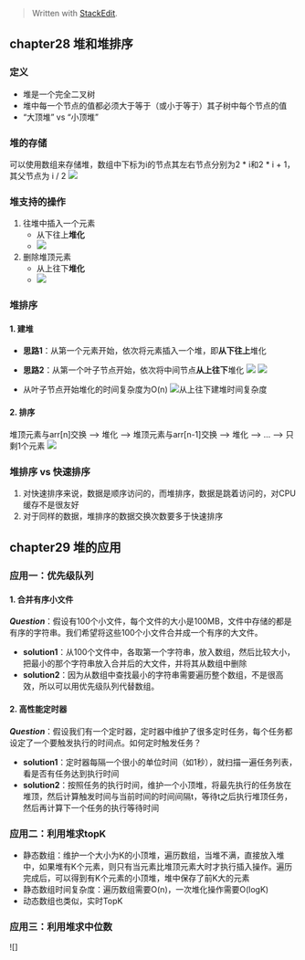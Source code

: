 


> Written with [StackEdit](https://stackedit.io/).

## chapter28 堆和堆排序
### 定义

* 堆是一个完全二叉树
* 堆中每一个节点的值都必须大于等于（或小于等于）其子树中每个节点的值
* “大顶堆” vs “小顶堆”

### 堆的存储
可以使用数组来存储堆，数组中下标为i的节点其左右节点分别为2 * i和2 * i + 1，其父节点为 i / 2
![](https://static001.geekbang.org/resource/image/4d/1e/4d349f57947df6590a2dd1364c3b0b1e.jpg)


### 堆支持的操作

1. 往堆中插入一个元素
	* 从下往上**堆化**
	* ![](https://static001.geekbang.org/resource/image/e3/0e/e3744661e038e4ae570316bc862b2c0e.jpg)
2. 删除堆顶元素
	* 从上往下**堆化**
	* ![](https://static001.geekbang.org/resource/image/11/60/110d6f442e718f86d2a1d16095513260.jpg)

### 堆排序
#### 1. 建堆
* **思路1**：从第一个元素开始，依次将元素插入一个堆，即**从下往上**堆化
* **思路2**：从第一个叶子节点开始，依次将中间节点**从上往下**堆化
![](https://static001.geekbang.org/resource/image/50/1e/50c1e6bc6fe68378d0a66bdccfff441e.jpg)
![](https://static001.geekbang.org/resource/image/aa/9d/aabb8d15b1b92d5e040895589c60419d.jpg)

* 从叶子节点开始堆化的时间复杂度为O(n)
![从上往下建堆时间复杂度](https://static001.geekbang.org/resource/image/89/d5/899b9f1b40302c9bd5a7f77f042542d5.jpg)


#### 2. 排序
堆顶元素与arr[n]交换 --> 堆化 --> 堆顶元素与arr[n-1]交换 --> 堆化 --> ... --> 只剩1个元素
![](https://static001.geekbang.org/resource/image/23/d1/23958f889ca48dbb8373f521708408d1.jpg)

### 堆排序 vs 快速排序
1. 对快速排序来说，数据是顺序访问的，而堆排序，数据是跳着访问的，对CPU缓存不是很友好
2. 对于同样的数据，堆排序的数据交换次数要多于快速排序

## chapter29 堆的应用
### 应用一：优先级队列
#### 1. 合并有序小文件
***Question***：假设有100个小文件，每个文件的大小是100MB，文件中存储的都是有序的字符串。我们希望将这些100个小文件合并成一个有序的大文件。
* **solution1**：从100个文件中，各取第一个字符串，放入数组，然后比较大小，把最小的那个字符串放入合并后的大文件，并将其从数组中删除
* **solution2**：因为从数组中查找最小的字符串需要遍历整个数组，不是很高效，所以可以用优先级队列代替数组。

#### 2. 高性能定时器
***Question***：假设我们有一个定时器，定时器中维护了很多定时任务，每个任务都设定了一个要触发执行的时间点。如何定时触发任务？
* **solution1**：定时器每隔一个很小的单位时间（如1秒），就扫描一遍任务列表，看是否有任务达到执行时间
* **solution2**：按照任务的执行时间，维护一个小顶堆，将最先执行的任务放在堆顶，然后计算触发时间与当前时间的时间间隔t，等待t之后执行堆顶任务，然后再计算下一个任务的执行等待时间

### 应用二：利用堆求topK
* 静态数组：维护一个大小为K的小顶堆，遍历数组，当堆不满，直接放入堆中，如果堆有K个元素，则只有当元素比堆顶元素大时才执行插入操作。遍历完成后，可以得到有K个元素的小顶堆，堆中保存了前K大的元素
* 静态数组时间复杂度：遍历数组需要O(n)，一次堆化操作需要O(logK)
* 动态数组也类似，实时TopK


### 应用三：利用堆求中位数
![]

<!--stackedit_data:
eyJoaXN0b3J5IjpbMzcxODU3MzAzLC0xMzkzMzU1Nzg2LC0xNz
Y0ODcyNzU3LDIwMDYxMDkyNjEsNjA4NTA4MDcwLDEyOTEzMTYw
OTgsLTE2NzI1NTE5MzAsMTM3NzU4MzIwNSw3MDQyMDE0OTQsLT
U5Nzg4ODQ4MSwxMDQ3NTI3MjMsODkwNDYzNzA1LC00MDY5NjIy
ODUsLTk5OTQ5NjQzMl19
-->